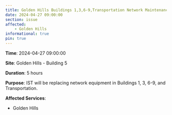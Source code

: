 ```yaml
---
title: Golden Hills Buildings 1,3,6-9,Transportation Network Maintenance
date: 2024-04-27 09:00:00
section: issue
affected:
    - Golden Hills
informational: true
pin: true
---
```


**Time**: 2024-04-27 09:00:00

**Site**: Golden Hills - Building 5

**Duration**: 5 hours

**Purpose**: IST will be replacing network equipment in Buildings 1, 3, 6-9, and Transportation.

**Affected Services**: 
  - Golden Hills